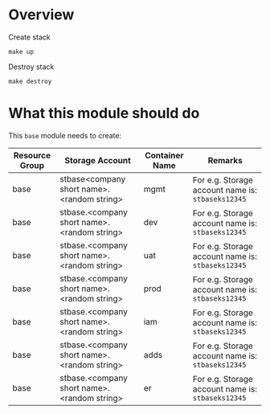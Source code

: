 # Overview


Create stack

```
make up
```

Destroy stack

```
make destroy
```



# What this module should do 

This `base` module needs to create:


|Resource Group | Storage Account | Container Name | Remarks |
|-|-|-|-|
| base | stbase\<company short name\>.\<random string\> | mgmt | For e.g. Storage account name is: `stbaseks12345`|
| base | stbase.\<company short name\>.\<random string\> | dev | For e.g. Storage account name is: `stbaseks12345`|
| base | stbase.\<company short name\>.\<random string\> | uat | For e.g. Storage account name is: `stbaseks12345`|
| base | stbase.\<company short name\>.\<random string\> | prod | For e.g. Storage account name is: `stbaseks12345`|
| base | stbase.\<company short name\>.\<random string\> | iam | For e.g. Storage account name is: `stbaseks12345`|
| base | stbase.\<company short name\>.\<random string\> | adds | For e.g. Storage account name is: `stbaseks12345`|
| base | stbase.\<company short name\>.\<random string\> | er | For e.g. Storage account name is: `stbaseks12345`|
